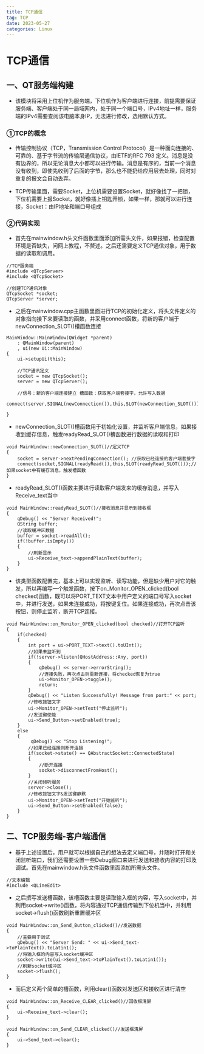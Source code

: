 ```yaml
---
title: TCP通信
tag: TCP
date: 2023-05-27
categories: Linux
---
```


# TCP通信

## 一、QT服务端构建

- 该模块将采用上位机作为服务端，下位机作为客户端进行连接，前提需要保证服务端、客户端处于同一局域网内，处于同一个端口号，IPv4地址一样，服务端的IPv4需要查阅该电脑本身IP，无法进行修改，选用默认方式。

### ①TCP的概念

- 传输控制协议（TCP，Transmission Control Protocol）是一种面向连接的、可靠的、基于字节流的传输层通信协议，由IETF的RFC 793 定义。消息是没有边界的，所以无论消息大小都可以进行传输。消息是有序的，当前一个消息没有收到，即使先收到了后面的字节，那么也不能扔给应用层去处理，同时对重复的报文会自动丢弃。

- TCP传输里面，需要Socket，上位机需要设置Socket，就好像找了一把锁，下位机需要上报Socket，就好像插上钥匙开锁，如果一样，那就可以进行连接，Socket：由IP地址和端口号组成

### ②代码实现

- 首先在mainwindow.h头文件函数里面添加所需头文件，如果报错，检查配置环境是否缺失，问网上教程，不赘述。之后还需要定义TCP通信对象，用于数据的读取和调用。

```
//TCP服务端
#include <QTcpServer>
#include <QTcpSocket>

//创建TCP通讯对象
QTcpSocket *socket;
QTcpServer *server;
```

- 之后在mainwindow.cpp主函数里面进行TCP的初始化定义，将头文件定义的对象指向接下来要读取的函数，并采用connect函数，将新的客户端于newConnection_SLOT()槽函数连接

```
MainWindow::MainWindow(QWidget *parent)
    : QMainWindow(parent)
    , ui(new Ui::MainWindow)
{
    ui->setupUi(this);
    
	//TCP通讯定义
    socket = new QTcpSocket();
    server = new QTcpServer();

    //信号：新的客户端连接建立 槽函数：获取客户端套接字，允许写入数据
    connect(server,SIGNAL(newConnection()),this,SLOT(newConnection_SLOT()));
    
}
```

- newConnection_SLOT()槽函数用于初始化设置，并监听客户端信息，如果接收到缓存信息，触发readyRead_SLOT()槽函数进行数据的读取和打印

```
void MainWindow::newConnection_SLOT()//定义TCP
{
    socket = server->nextPendingConnection(); //获取已经连接的客户端套接字
    connect(socket,SIGNAL(readyRead()),this,SLOT(readyRead_SLOT()));//如果socket中有缓存消息，触发槽函数
}
```

- readyRead_SLOT()函数主要进行读取客户端发来的缓存消息，并写入Receive_text当中

```
void MainWindow::readyRead_SLOT()//接收消息并显示到接收框
{
    qDebug() << "Server Received!";
    QString buffer;
    //读取缓冲区数据
    buffer = socket->readAll();
    if(!buffer.isEmpty())
    {
        //刷新显示
        ui->Receive_text->appendPlainText(buffer);
    }
}
```

- 该类型函数配置完，基本上可以实现监听、读写功能，但是缺少用户对它的触发，所以再编写一个触发函数，按下on_Monitor_OPEN_clicked(bool checked)函数，既可以将PORT_TEXT文本中用户定义的端口号写入socket中，并进行发送，如果未连接成功，将按键复位。如果连接成功，再次点击该按钮，则停止监听，断开TCP连接。

```
void MainWindow::on_Monitor_OPEN_clicked(bool checked)//打开TCP监听
{
    if(checked)
    {
        int port = ui->PORT_TEXT->text().toUInt();
        //如果未监听到
        if(!server->listen(QHostAddress::Any, port))
        {
            qDebug() << server->errorString();
            //连接失败，再次点击则重新连接，将checked恢复为true
            ui->Monitor_OPEN->toggle();
            return;
        }
        qDebug() << "Listen Successfully! Message from port:" << port;
        //修改按钮文字
        ui->Monitor_OPEN->setText("停止监听");
        //发送键使能
        ui->Send_Button->setEnabled(true);
    }
    else
    {
         qDebug() << "Stop Listening!";
        //如果已经连接则断开连接
        if(socket->state() == QAbstractSocket::ConnectedState)
        {
            //断开连接
            socket->disconnectFromHost();
        }
        //关闭倾听服务
        server->close();
        //修改按钮文字&发送键静默
        ui->Monitor_OPEN->setText("开始监听");
        ui->Send_Button->setEnabled(false);
    }
}
```

## 二、TCP服务端-客户端通信

- 基于上述设置后，用户就可以根据自己的想法去定义端口号，并随时打开和关闭监听端口，我们还需要设置一些Debug窗口来进行发送和接收内容的打印及调试。首先在mainwindow.h头文件函数里面添加所需头文件。

```
//文本编辑
#include <QLineEdit>
```

- 之后撰写发送槽函数，该槽函数主要是读取输入框的内容，写入socket中，并利用socket->write()函数，将内容通过TCP通信传输到下位机当中，并利用 socket->flush()函数刷新重置缓冲区

```
void MainWindow::on_Send_Button_clicked()//发送数据
{
	//主要用于调试
    qDebug() << "Server Send: " << ui->Send_text->toPlainText().toLatin1();
    //将输入框的内容写入socket缓冲区
    socket->write(ui->Send_text->toPlainText().toLatin1());
    //刷新socket缓冲区
    socket->flush();
}
```

- 而后定义两个简单的槽函数，利用clear()函数对发送区和接收区进行清空

```
void MainWindow::on_Receive_CLEAR_clicked()//回收框清屏
{
    ui->Receive_text->clear();
}

void MainWindow::on_Send_CLEAR_clicked()//发送框清屏
{
    ui->Send_text->clear();
}
```